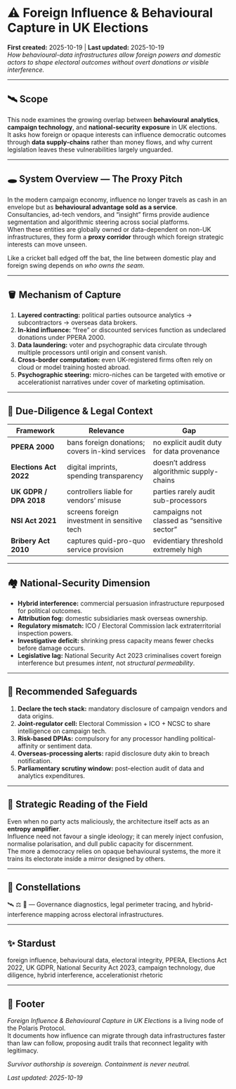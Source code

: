 
# ⚠️ Foreign Influence & Behavioural Capture in UK Elections  
**First created:** 2025-10-19 | **Last updated:** 2025-10-19  
*How behavioural-data infrastructures allow foreign powers and domestic actors to shape electoral outcomes without overt donations or visible interference.*  

---

## 🛰️ Scope  
This node examines the growing overlap between **behavioural analytics**, **campaign technology**, and **national-security exposure** in UK elections.  
It asks how foreign or opaque interests can influence democratic outcomes through **data supply-chains** rather than money flows, and why current legislation leaves these vulnerabilities largely unguarded.

---

## 🕳️ System Overview — The Proxy Pitch  
In the modern campaign economy, influence no longer travels as cash in an envelope but as **behavioural advantage sold as a service**.  
Consultancies, ad-tech vendors, and “insight” firms provide audience segmentation and algorithmic steering across social platforms.  
When these entities are globally owned or data-dependent on non-UK infrastructures, they form a **proxy corridor** through which foreign strategic interests can move unseen.  

Like a cricket ball edged off the bat, the line between domestic play and foreign swing depends on *who owns the seam*.

---

## 🪣 Mechanism of Capture  
1. **Layered contracting:** political parties outsource analytics → subcontractors → overseas data brokers.  
2. **In-kind influence:** “free” or discounted services function as undeclared donations under PPERA 2000.  
3. **Data laundering:** voter and psychographic data circulate through multiple processors until origin and consent vanish.  
4. **Cross-border computation:** even UK-registered firms often rely on cloud or model training hosted abroad.  
5. **Psychographic steering:** micro-niches can be targeted with emotive or accelerationist narratives under cover of marketing optimisation.

---

## 🧿 Due-Diligence & Legal Context  

| Framework | Relevance | Gap |
|------------|------------|----|
| **PPERA 2000** | bans foreign donations; covers in-kind services | no explicit audit duty for data provenance |
| **Elections Act 2022** | digital imprints, spending transparency | doesn’t address algorithmic supply-chains |
| **UK GDPR / DPA 2018** | controllers liable for vendors’ misuse | parties rarely audit sub-processors |
| **NSI Act 2021** | screens foreign investment in sensitive tech | campaigns not classed as “sensitive sector” |
| **Bribery Act 2010** | captures quid-pro-quo service provision | evidentiary threshold extremely high |

---

## 🏘️ National-Security Dimension  
- **Hybrid interference:** commercial persuasion infrastructure repurposed for political outcomes.  
- **Attribution fog:** domestic subsidiaries mask overseas ownership.  
- **Regulatory mismatch:** ICO / Electoral Commission lack extraterritorial inspection powers.  
- **Investigative deficit:** shrinking press capacity means fewer checks before damage occurs.  
- **Legislative lag:** National Security Act 2023 criminalises covert foreign interference but presumes *intent*, not *structural permeability*.

---

## 🐝 Recommended Safeguards  
1. **Declare the tech stack:** mandatory disclosure of campaign vendors and data origins.  
2. **Joint-regulator cell:** Electoral Commission + ICO + NCSC to share intelligence on campaign tech.  
3. **Risk-based DPIAs:** compulsory for any processor handling political-affinity or sentiment data.  
4. **Overseas-processing alerts:** rapid disclosure duty akin to breach notification.  
5. **Parliamentary scrutiny window:** post-election audit of data and analytics expenditures.

---

## 🎪 Strategic Reading of the Field  
Even when no party acts maliciously, the architecture itself acts as an **entropy amplifier**.  
Influence need not favour a single ideology; it can merely inject confusion, normalise polarisation, and dull public capacity for discernment.  
The more a democracy relies on opaque behavioural systems, the more it trains its electorate inside a mirror designed by others.

---

## 🌌 Constellations  
🛰️ ⚖️ 🧭 — Governance diagnostics, legal perimeter tracing, and hybrid-interference mapping across electoral infrastructures.  

---

## ✨ Stardust  
foreign influence, behavioural data, electoral integrity, PPERA, Elections Act 2022, UK GDPR, National Security Act 2023, campaign technology, due diligence, hybrid interference, accelerationist rhetoric  

---

## 🏮 Footer  
*Foreign Influence & Behavioural Capture in UK Elections* is a living node of the Polaris Protocol.  
It documents how influence can migrate through data infrastructures faster than law can follow, proposing audit trails that reconnect legality with legitimacy.  

*Survivor authorship is sovereign. Containment is never neutral.*  

_Last updated: 2025-10-19_
